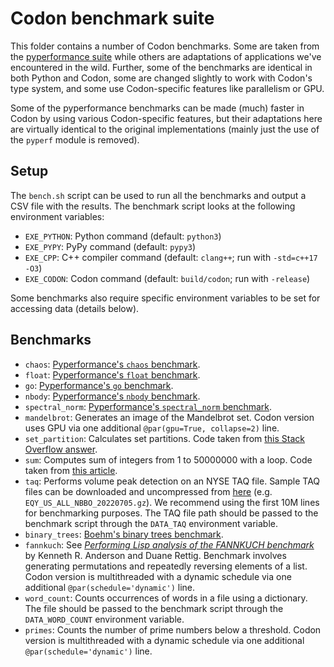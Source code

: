 # Codon benchmark suite

This folder contains a number of Codon benchmarks. Some are taken
from the [pyperformance suite](https://github.com/python/pyperformance)
while others are adaptations of applications we've encountered in the
wild. Further, some of the benchmarks are identical in both Python and
Codon, some are changed slightly to work with Codon's type system, and
some use Codon-specific features like parallelism or GPU.

Some of the pyperformance benchmarks can be made (much) faster in Codon
by using various Codon-specific features, but their adaptations here are
virtually identical to the original implementations (mainly just the use
of the `pyperf` module is removed).

## Setup

The `bench.sh` script can be used to run all the benchmarks and output a
CSV file with the results. The benchmark script looks at the following
environment variables:

- `EXE_PYTHON`: Python command (default: `python3`)
- `EXE_PYPY`: PyPy command (default: `pypy3`)
- `EXE_CPP`: C++ compiler command (default: `clang++`; run with `-std=c++17 -O3`)
- `EXE_CODON`: Codon command (default: `build/codon`; run with `-release`)

Some benchmarks also require specific environment variables to be set
for accessing data (details below).

## Benchmarks

- `chaos`: [Pyperformance's `chaos` benchmark](https://github.com/python/pyperformance/blob/main/pyperformance/data-files/benchmarks/bm_chaos/run_benchmark.py).
- `float`: [Pyperformance's `float` benchmark](https://github.com/python/pyperformance/blob/main/pyperformance/data-files/benchmarks/bm_float/run_benchmark.py).
- `go`: [Pyperformance's `go` benchmark](https://github.com/python/pyperformance/blob/main/pyperformance/data-files/benchmarks/bm_go/run_benchmark.py).
- `nbody`: [Pyperformance's `nbody` benchmark](https://github.com/python/pyperformance/blob/main/pyperformance/data-files/benchmarks/bm_nbody/run_benchmark.py).
- `spectral_norm`: [Pyperformance's `spectral_norm` benchmark](https://github.com/python/pyperformance/blob/main/pyperformance/data-files/benchmarks/bm_spectral_norm/run_benchmark.py).
- `mandelbrot`: Generates an image of the Mandelbrot set. Codon version uses GPU via one additional `@par(gpu=True, collapse=2)` line.
- `set_partition`: Calculates set partitions. Code taken from [this Stack Overflow answer](https://stackoverflow.com/a/73549333).
- `sum`: Computes sum of integers from 1 to 50000000 with a loop. Code taken from [this article](https://towardsdatascience.com/getting-started-with-pypy-ef4ba5cb431c).
- `taq`: Performs volume peak detection on an NYSE TAQ file. Sample TAQ files can be downloaded and uncompressed from [here](https://ftp.nyse.com/Historical%20Data%20Samples/DAILY%20TAQ/)
         (e.g. `EQY_US_ALL_NBBO_20220705.gz`). We recommend using the first 10M lines for benchmarking purposes. The TAQ file path should be passed to the benchmark script
         through the `DATA_TAQ` environment variable.
- `binary_trees`: [Boehm's binary trees benchmark](https://hboehm.info/gc/gc_bench.html).
- `fannkuch`: See [*Performing Lisp analysis of the FANNKUCH benchmark*](https://dl.acm.org/doi/10.1145/382109.382124) by Kenneth R. Anderson and Duane Rettig. Benchmark
              involves generating permutations and repeatedly reversing elements of a list. Codon version is multithreaded with a dynamic schedule via one additional
              `@par(schedule='dynamic')` line.
- `word_count`: Counts occurrences of words in a file using a dictionary. The file should be passed to the benchmark script through the `DATA_WORD_COUNT` environment variable.
- `primes`: Counts the number of prime numbers below a threshold. Codon version is multithreaded with a dynamic schedule via one additional `@par(schedule='dynamic')` line.
